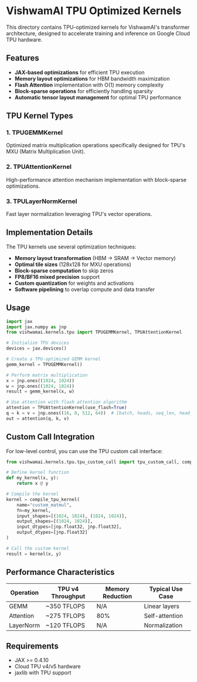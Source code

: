 # VishwamAI TPU Optimized Kernels

This directory contains TPU-optimized kernels for VishwamAI's transformer architecture, designed to accelerate training and inference on Google Cloud TPU hardware.

## Features

- **JAX-based optimizations** for efficient TPU execution
- **Memory layout optimizations** for HBM bandwidth maximization
- **Flash Attention** implementation with O(1) memory complexity
- **Block-sparse operations** for efficiently handling sparsity
- **Automatic tensor layout management** for optimal TPU performance

## TPU Kernel Types

### 1. TPUGEMMKernel
Optimized matrix multiplication operations specifically designed for TPU's MXU (Matrix Multiplication Unit).

### 2. TPUAttentionKernel
High-performance attention mechanism implementation with block-sparse optimizations.

### 3. TPULayerNormKernel
Fast layer normalization leveraging TPU's vector operations.

## Implementation Details

The TPU kernels use several optimization techniques:
- **Memory layout transformation** (HBM → SRAM → Vector memory)
- **Optimal tile sizes** (128x128 for MXU operations)
- **Block-sparse computation** to skip zeros
- **FP8/BF16 mixed precision** support
- **Custom quantization** for weights and activations
- **Software pipelining** to overlap compute and data transfer

## Usage

```python
import jax
import jax.numpy as jnp
from vishwamai.kernels.tpu import TPUGEMMKernel, TPUAttentionKernel

# Initialize TPU devices
devices = jax.devices()

# Create a TPU-optimized GEMM kernel
gemm_kernel = TPUGEMMKernel()

# Perform matrix multiplication
x = jnp.ones((1024, 1024))
w = jnp.ones((1024, 1024))
result = gemm_kernel(x, w)

# Use attention with flash attention algorithm
attention = TPUAttentionKernel(use_flash=True)
q = k = v = jnp.ones((16, 8, 512, 64))  # [batch, heads, seq_len, head_dim]
out = attention(q, k, v)
```

## Custom Call Integration

For low-level control, you can use the TPU custom call interface:

```python
from vishwamai.kernels.tpu.tpu_custom_call import tpu_custom_call, compile_tpu_kernel

# Define kernel function
def my_kernel(x, y):
    return x @ y

# Compile the kernel
kernel = compile_tpu_kernel(
    name="custom_matmul",
    fn=my_kernel,
    input_shapes=[(1024, 1024), (1024, 1024)],
    output_shapes=[(1024, 1024)],
    input_dtypes=[jnp.float32, jnp.float32],
    output_dtypes=[jnp.float32]
)

# Call the custom kernel
result = kernel(x, y)
```

## Performance Characteristics

| Operation | TPU v4 Throughput | Memory Reduction | Typical Use Case |
|-----------|------------------|------------------|------------------|
| GEMM      | ~350 TFLOPS      | N/A              | Linear layers    |
| Attention | ~275 TFLOPS      | 80%              | Self-attention   |
| LayerNorm | ~120 TFLOPS      | N/A              | Normalization    |

## Requirements

- JAX >= 0.4.10
- Cloud TPU v4/v5 hardware
- jaxlib with TPU support